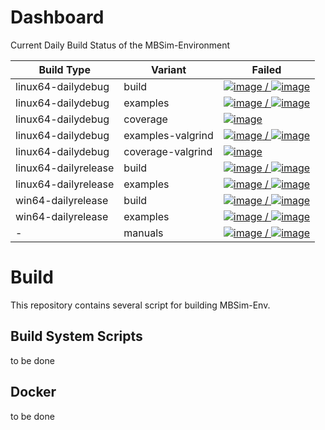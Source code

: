 # Dashboard

Current Daily Build Status of the MBSim-Environment

| Build Type | Variant | Failed |
|------------|---------|--------|
| linux64-dailydebug | build | [![image](https://www.mbsim-env.de/mbsim/buildsystemstate/linux64-dailydebug-build.nrFailed.svg) / ![image](https://www.mbsim-env.de/mbsim/buildsystemstate/linux64-dailydebug-build.nrAll.svg)](https://www.mbsim-env.de/mbsim/linux64-dailydebug/report/result_current/) |
| linux64-dailydebug | examples | [![image](https://www.mbsim-env.de/mbsim/buildsystemstate/linux64-dailydebug-examples.nrFailed.svg) / ![image](https://www.mbsim-env.de/mbsim/buildsystemstate/linux64-dailydebug-examples.nrAll.svg)](https://www.mbsim-env.de/mbsim/linux64-dailydebug/report/result_current/runexamples_report/result_current/) |
| linux64-dailydebug | coverage | [![image](https://www.mbsim-env.de/mbsim/buildsystemstate/linux64-dailydebug-coverage.svg)](https://www.mbsim-env.de/mbsim/linux64-dailydebug/report/result_current/runexamples_report/result_current/coverage/) |
| linux64-dailydebug | examples-valgrind | [![image](https://www.mbsim-env.de/mbsim/buildsystemstate/linux64-dailydebug-valgrind-examples.nrFailed.svg) / ![image](https://www.mbsim-env.de/mbsim/buildsystemstate/linux64-dailydebug-valgrind-examples.nrAll.svg)](https://www.mbsim-env.de/mbsim/linux64-dailydebug/report/runexamples_valgrind_report/result_current/) |
| linux64-dailydebug | coverage-valgrind | [![image](https://www.mbsim-env.de/mbsim/buildsystemstate/linux64-dailydebug-valgrind-coverage.svg)](https://www.mbsim-env.de/mbsim/linux64-dailydebug/report/runexamples_valgrind_report/result_current/coverage/) |
| linux64-dailyrelease | build | [![image](https://www.mbsim-env.de/mbsim/buildsystemstate/linux64-dailyrelease-build.nrFailed.svg) / ![image](https://www.mbsim-env.de/mbsim/buildsystemstate/linux64-dailyrelease-build.nrAll.svg)](https://www.mbsim-env.de/mbsim/linux64-dailyrelease/report/result_current/) |
| linux64-dailyrelease | examples | [![image](https://www.mbsim-env.de/mbsim/buildsystemstate/linux64-dailyrelease-examples.nrFailed.svg) / ![image](https://www.mbsim-env.de/mbsim/buildsystemstate/linux64-dailyrelease-examples.nrAll.svg)](https://www.mbsim-env.de/mbsim/linux64-dailyrelease/report/result_current/runexamples_report/result_current/) |
| win64-dailyrelease | build | [![image](https://www.mbsim-env.de/mbsim/buildsystemstate/win64-dailyrelease-build.nrFailed.svg) / ![image](https://www.mbsim-env.de/mbsim/buildsystemstate/win64-dailyrelease-build.nrAll.svg)](https://www.mbsim-env.de/mbsim/win64-dailyrelease/report/result_current/) |
| win64-dailyrelease | examples | [![image](https://www.mbsim-env.de/mbsim/buildsystemstate/win64-dailyrelease-examples.nrFailed.svg) / ![image](https://www.mbsim-env.de/mbsim/buildsystemstate/win64-dailyrelease-examples.nrAll.svg)](https://www.mbsim-env.de/mbsim/win64-dailyrelease/report/result_current/runexamples_report/result_current/) |
| - | manuals | [![image](https://www.mbsim-env.de/mbsim/buildsystemstate/build-manuals.nrFailed.svg) / ![image](https://www.mbsim-env.de/mbsim/buildsystemstate/build-manuals.nrAll.svg)](https://www.mbsim-env.de/mbsim/doc_manualsbuild.log) |

# Build

This repository contains several script for building MBSim-Env.

## Build System Scripts

to be done

## Docker

to be done
